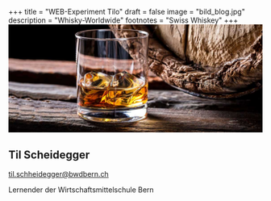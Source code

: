 +++
title = "WEB-Experiment Tilo"
draft = false
image = "bild_blog.jpg"
description = "Whisky-Worldwide"
footnotes = "Swiss Whiskey"
+++
![Nehmen Sie sich Zeit, Zeit für sich und Ihr wertvolles Leben. Zeit für und mit Menschen, die Ihnen wichtig sind und mit denen Sie besondere Momente teilen möchten. Nehmen Sie sich Zeit, die Seele dieser edlen Whiskys zu ergründen und zu geniessen. Schliessen Sie Ihre Augen, wenn das Ergebnis von Jahren der Besinnung auf Ihre Geschmackssinne treffen und der Zauber von Erinnerungen mit diesen besonderen Menschen im Geiste seinen Ausdruck findet.](bild_blog.jpg "44")

## Til Scheidegger

til.schheidegger@bwdbern.ch

Lernender der Wirtschaftsmittelschule Bern